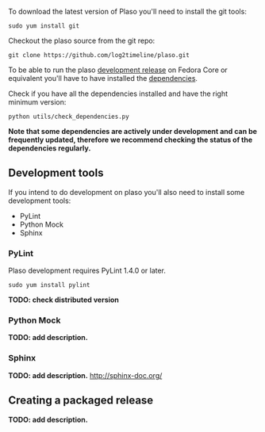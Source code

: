 To download the latest version of Plaso you'll need to install the git tools:
```
sudo yum install git
```

Checkout the plaso source from the git repo:
```
git clone https://github.com/log2timeline/plaso.git
```

To be able to run the plaso [development release](https://github.com/log2timeline/plaso/wiki/Releases-and-roadmap) on Fedora Core or equivalent you'll have to have installed the [dependencies](https://github.com/log2timeline/plaso/wiki/Dependencies-Fedora-Core).

Check if you have all the dependencies installed and have the right minimum version:
```
python utils/check_dependencies.py
```

**Note that some dependencies are actively under development and can be frequently updated, therefore we recommend checking the status of the dependencies regularly.**

## Development tools
If you intend to do development on plaso you'll also need to install some development tools:

* PyLint
* Python Mock
* Sphinx

### PyLint
Plaso development requires PyLint 1.4.0 or later. 

```
sudo yum install pylint
```

**TODO: check distributed version**

### Python Mock
**TODO: add description.**

### Sphinx
**TODO: add description.**
http://sphinx-doc.org/

## Creating a packaged release
**TODO: add description.**